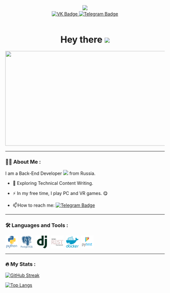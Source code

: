 <div id="header" align="center">
  <img = src="https://i.giphy.com/media/v1.Y2lkPTc5MGI3NjExMG96dnM1cDF4Z2JydXE4ZWUxbnJlOGZuN3dwazBieTRoazMxdnRxdCZlcD12MV9pbnRlcm5hbF9naWZfYnlfaWQmY3Q9Zw/7NoNw4pMNTvgc/giphy.gif" width="100"/>
  <div id="badges">
    <a href="https://vk.com/iamspanky">
      <img src="https://img.shields.io/badge/VK-blue?logo=vk&logoColor=white&style=for-the-badge" alt="VK Badge"/>
    </a>
    <a href="https://t.me/mespanky">
      <img src="https://img.shields.io/badge/Telegram-black?logo=telegram&logoColor=white&style=for-the-badge" alt="Telegram Badge"/>
    </a>
</div>
  <img src="https://komarev.com/ghpvc/?username=gosuspanky&style=flat-square&color=blue" alt=""/>
  <h1>
    Hey there
    <img src="https://media.giphy.com/media/hvRJCLFzcasrR4ia7z/giphy.gif" width="30px"/>
  </h1>
</div>

<div align="center">
  <img src="https://i.giphy.com/media/v1.Y2lkPTc5MGI3NjExNWM5MTVuaG9kdTI5bmc1ZmhuNjY4N2Z1ejZmNm03MHUzOTVueHdqMCZlcD12MV9pbnRlcm5hbF9naWZfYnlfaWQmY3Q9Zw/1GEATImIxEXVR79Dhk/giphy.gif" width="600" height="300"/>
</div>

---

### :man_technologist: About Me :

I am a Back-End Developer <img src="https://media.giphy.com/media/WUlplcMpOCEmTGBtBW/giphy.gif" width="30"> from Russia.

- :seedling: Exploring Technical Content Writing.

- :zap: In my free time, I play PC and VR games. :yum:

- :mailbox:How to reach me: [![Telegram Badge](https://img.shields.io/badge/-Telegram-blue?style=flat&logo=Telegram&logoColor=white)](https://t.me/mespanky)

---
### :hammer_and_wrench: Languages and Tools :

<div>
  <img src="https://github.com/devicons/devicon/blob/master/icons/python/python-original-wordmark.svg" alt="python" width="40" height="40"/>&nbsp;
  <img src="https://github.com/devicons/devicon/blob/master/icons/postgresql/postgresql-plain-wordmark.svg" alt="postgresql" width="40" height="40"/>&nbsp;
  <img src="https://github.com/devicons/devicon/blob/master/icons/django/django-plain.svg" alt="django" width="40" height="40"/>&nbsp;
  <img src="https://github.com/devicons/devicon/blob/master/icons/djangorest/djangorest-original-wordmark.svg" alt="djangorest" width="40" height="40"/>&nbsp;
  <img src="https://github.com/devicons/devicon/blob/master/icons/docker/docker-plain-wordmark.svg" alt="docker" width="40" height="40"/>&nbsp;
  <img src="https://github.com/devicons/devicon/blob/master/icons/pytest/pytest-original-wordmark.svg" alt="pytest" width="40" height="40"/>
</div>

---

### :fire: My Stats :

[![GitHub Streak](http://github-readme-streak-stats.herokuapp.com?user=gosuspanky&theme=dark&background=000000)](https://git.io/streak-stats)

[![Top Langs](https://github-readme-stats.vercel.app/api/top-langs/?username=gosuspanky&layout=compact&theme=vision-friendly-dark)](https://github.com/anuraghazra/github-readme-stats)
